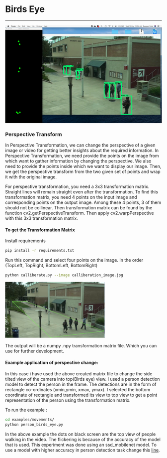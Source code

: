 # Birds Eye
___

![Birds Eye Demo Gif](assets/demo.gif)

### Perspective Transform 

In Perspective Transformation, we can change the perspective of a given image or video for getting better insights about the required information. In Perspective Transformation, we need provide the points on the image from which want to gather information by changing the perspective. We also need to provide the points inside which we want to display our image. Then, we get the perspective transform from the two given set of points and wrap it with the original image.

For perspective transformation, you need a 3x3 transformation matrix. Straight lines will remain straight even after the transformation. To find this transformation matrix, you need 4 points on the input image and corresponding points on the output image. Among these 4 points, 3 of them should not be collinear. Then transformation matrix can be found by the function cv2.getPerspectiveTransform. Then apply cv2.warpPerspective with this 3x3 transformation matrix.


#### To get the Transformation Matrix

Install requirements
```bash
pip install -r requirements.txt
```

Run this command and select four points on the image. 
In the order (TopLeft, TopRight, BottomLeft, BottomRight)
```bash
python calliberate.py --image calliberation_image.jpg 
```
<img src="https://raw.githubusercontent.com/deepampatel/BirdsEye/master/assets/pointselectionn.png" width="320">


The output will be a numpy .npy transformation matrix file. Which you can use for further development.


#### Example application of perspective change:
In this case i have used the above created matrix file to change the side tilted view of the camera into top(Birds eye) view. I used a person detection model to detect the person in the frame. The detections are in the form of rectangle co-ordinates (xmin,ymin, xmax, ymax). I selected the bottom coordinate of rectangle and transformed its view to top view to get a point representation of the person using the transformation matrix.


To run the example : 
```bash
cd examples/movements/
python person_birds_eye.py 
```

In the above example the dots on black screen are the top view of people walking in the video. The flickering is because of the accuracy of the model that is used. This experiment was done using an ssd_mobilenet model. To use a model with higher accuracy in person detection task change this [line](https://github.com/deepampatel/BirdsEye/blob/master/examples/movements/person_birds_eye.py#L27).



